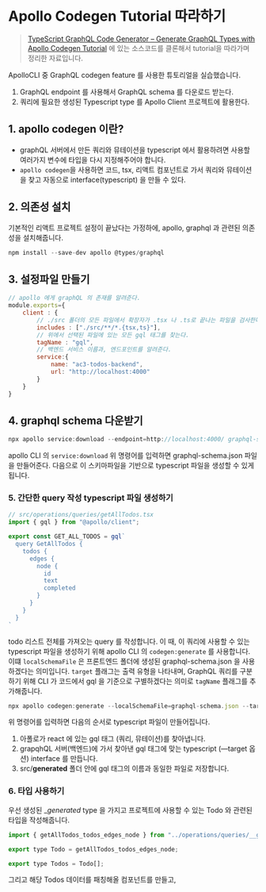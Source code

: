 # Apollo Codegen Tutorial 따라하기

>[TypeScript GraphQL Code Generator – Generate GraphQL Types with Apollo Codegen Tutorial](https://github.com/apollographql/ac3-state-management-examples/blob/master/apollo-remote-state-advanced-cache-apis/client/apollo.config.js)
에 있는 소스코드를 클론해서 tutorial을 따라가며 정리한 자료입니다.

ApolloCLI 중 GraphQL codegen feature 를 사용한 튜토리얼을 실습했습니다.

1. GraphQL endpoint 를 사용해서 GraphQL schema 를 다운로드 받는다.
2. 쿼리에 필요한 생성된 Typescript type 를 Apollo Client 프로젝트에 활용한다.

## 1. apollo codegen 이란?

- graphQL 서버에서 만든 쿼리와 뮤테이션을 typescript 에서 활용하려면 사용할 여러가지 변수에 타입을 다시 지정해주어야 합니다.
- `apollo codegen`을 사용하면 코드, tsx, 리액트 컴포넌트로 가서 쿼리와 뮤테이션을 찾고 자동으로 interface(typescript) 을 만들 수 있다.

## 2. 의존성 설치

기본적인 리액트 프로젝트 설정이 끝났다는 가정하에, apollo, graphql 과 관련된 의존성을 설치해줍니다. 

```jsx
npm install --save-dev apollo @types/graphql
```

## 3. 설정파일 만들기

```jsx
// apollo 에게 graphQL 의 존재를 알려준다.
module.exports={
    client : {
        // ./src 폴더의 모든 파일에서 확장자가 .tsx 나 .ts로 끝나는 파일을 검사한다.
        includes : ["./src/**/*.{tsx,ts}"],
        // 위에서 선택된 파일에 있는 모든 gql 태그를 찾는다.
        tagName : "gql",
        // 백엔드 서비스 이름과, 엔드포인트를 알려준다.
        service:{
            name: "ac3-todos-backend",
            url: "http://localhost:4000"
        }
    }
}
```

## 4. graphql schema 다운받기

```jsx
npx apollo service:download --endpoint=http://localhost:4000/ graphql-schema.json
```

apollo CLI 의 `service:download` 위 명령어를 입력하면 graphql-schema.json 파일을 만들어준다. 다음으로 이 스키마파일을 기반으로 typescript 파일을 생성할 수 있게 됩니다.

### 5. 간단한 query 작성 typescript 파일 생성하기

```jsx
// src/operations/queries/getAllTodos.tsx
import { gql } from "@apollo/client";

export const GET_ALL_TODOS = gql`
  query GetAllTodos {
    todos {
      edges {
        node {
          id
          text
          completed
        }
      }
    }
  }
`
```

todo 리스트 전체를 가져오는 query 를 작성합니다. 이 때, 이 쿼리에 사용할 수 있는 typescript 파일을 생성하기 위해 apollo CLI 의 `codegen:generate` 를 사용합니다. 이떄 `localSchemaFile` 은 프론트엔드 폴더에 생성된 graphql-schema.json 을 사용하겠다는 의미입니다. `target` 플래그는 출력 유형을 나타내며, GraphQL 쿼리를 구분하기 위해 CLI 가 코드에서 gql 을 기준으로 구별하겠다는 의미로 `tagName` 플래그를 추가해줍니다. 

```jsx
npx apollo codegen:generate --localSchemaFile=graphql-schema.json --target=typescript --tagName=gql
```

위 명령어를 입력하면 다음의 순서로 typescript 파일이 만들어집니다.

1. 아폴로가 react 에 있는 gql 태그 (쿼리, 뮤테이션)를 찾아냅니다.
2. grapqhQL 서버(백엔드)에 가서 찾아낸 gql 태그에 맞는 typescript (—target 옵션) interface 를 만듭니다.
3. src/__generated__ 폴더 안에 gql 태그의 이름과 동일한 파일로 저장합니다. 


### 6. 타입 사용하기

우선 생성된 __generated_ type 을 가지고 프로젝트에 사용할 수 있는 Todo 와 관련된 타입을 작성해줍니다.

```jsx
import { getAllTodos_todos_edges_node } from "../operations/queries/__generated__/getAllTodos";

export type Todo = getAllTodos_todos_edges_node;

export type Todos = Todo[];
```

그리고 해당 Todos 데이터를 패칭해올 컴포넌트를 만들고,
